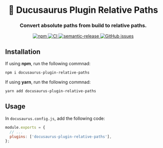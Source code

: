 <h1 align="center" style="border-bottom: none;">🦖 Ducusaurus Plugin Relative Paths</h1>
<h3 align="center">Convert absolute paths from build to relative paths.</h3>

<p align="center">
  <a href="https://www.npmjs.com/package/docusaurus-plugin-relative-paths">
    <img alt="npm" src="https://img.shields.io/npm/v/docusaurus-plugin-relative-paths">
  </a>
  <a href="https://github.com/ohkimur/docusaurus-plugin-relative-paths/actions/workflows/ci.yml">
    <img alt="CI" src="https://github.com/ohkimur/docusaurus-plugin-relative-paths/actions/workflows/ci.yml/badge.svg">
  </a>
  <a href="https://github.com/semantic-release/semantic-release">
    <img alt="semantic-release" src="https://img.shields.io/badge/%20%20%F0%9F%93%A6%F0%9F%9A%80-semantic--release-e10079.svg">
  </a>
  <a href="https://github.com/ohkimur/docusaurus-plugin-relative-paths/issues">
    <img alt="GitHub issues" src="https://img.shields.io/github/issues/ohkimur/docusaurus-plugin-relative-paths">
  </a>
</p>

## Installation

If using **npm**, run the following commnad:

```sh
npm i docusaurus-plugin-relative-paths
```

If using **yarn**, run the following commnad:

```sh
yarn add docusaurus-plugin-relative-paths
```

## Usage

In `docusaurus.config.js`, add the following code:

```js
module.exports = {
  // ...
  plugins: ['docusaurus-plugin-relative-paths'],
};
